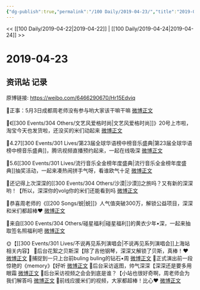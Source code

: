 ```yaml
---
{"dg-publish":true,"permalink":"/100 Daily/2019-04-23/","title":"2019-04-23","created":"2023-03-12T20:29:11.013+08:00","updated":"2023-03-12T20:33:21.351+08:00"}
---
```



<< [[100 Daily/2019-04-22\|2019-04-22]] | [[100 Daily/2019-04-24\|2019-04-24]] >>

# 2019-04-23

## 资讯站 记录

原博链接: https://weibo.com/6466290670/Hr15Edviq

🌿正事：5月3日成都周老师没有参与哟大家该干嘛干嘛
[微博正文](https://m.weibo.cn/6466290670/4364386786845221)

🌿《[[300 Events/304 Others/文艺风爱格时尚\|文艺风爱格时尚]]》20号上市啦，淘宝今天也发货啦，还没买的米们动起来
[微博正文](https://m.weibo.cn/6466290670/4364169924688852)

🌿4.27[[300 Events/301 Lives/第23届全球华语榜中榜音乐盛典\|第23届全球华语榜中榜音乐盛典]]，腾讯视频直播预约起来，一起在线吸深
[微博正文](https://m.weibo.cn/6466290670/4364198123378210)

🌿5.6[[300 Events/301 Lives/流行音乐全金榜年度盛典\|流行音乐全金榜年度盛典]]抽奖活动，一起来凑热闹拼手气呀，看谁欧气十足
[微博正文](https://m.weibo.cn/6466290670/4364191890521269)

🌿还记得上次深深的[[300 Events/304 Others/沙漠\|沙漠]]之旅吗？又有新的深深哟！【所以，深深你的volg你的米们还能看到吗
[微博正文](https://m.weibo.cn/6466290670/4364370395383779)

🌿恭喜周老师的《[[200 Songs/蜕\|蜕]]》人气值突破300万，解锁公益项目，深深和米们都超棒❤️
[微博正文](https://m.weibo.cn/6466290670/4364314363767713)

🌿来自[[300 Events/304 Others/碰星福利\|碰星福利]]的黄衣少年•深，一起来抽取签名照福利吧
[微博正文](https://m.weibo.cn/6466290670/4364317627713756)

🌞【[[300 Events/301 Lives/不说再见系列演唱会\|不说再见系列演唱会]]上海站相关内容】
🌿后台花絮之贝斯深【除了吉他钢琴，深深又解锁了贝斯，真棒！❤️
[微博正文](https://m.weibo.cn/6466290670/4364382014262405)
🌿捕捉到一只上台前buling buling的钻石•周
[微博正文](https://m.weibo.cn/6466290670/4364264267254314)
🌿正式演出前一段惊艳的《memory》【好听
[微博正文](https://m.weibo.cn/6466290670/4364297498872318)
🌿后台采访返图，帅气深深【深深还是要多用眼霜
[微博正文](https://m.weibo.cn/6466290670/4364334639816555)
🌿后台采访视频之会会到底是谁？【小站也很好奇啊，周老师会为我们解答吗
[微博正文](https://m.weibo.cn/6466290670/4364385424642196)
🌿前线应援米们的视频，大家都超棒！比心❤️
[微博正文](https://m.weibo.cn/6466290670/4364379053128639)
